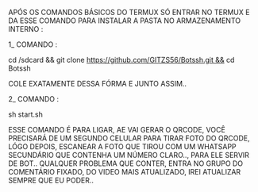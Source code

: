 APÓS OS COMANDOS BÁSICOS DO TERMUX SÓ ENTRAR NO TERMUX E DA ESSE COMANDO PARA INSTALAR A PASTA NO ARMAZENAMENTO INTERNO :

1_ COMANDO :

cd /sdcard && git clone https://github.com/GITZS56/Botssh.git && cd Botssh

COLE EXATAMENTE DESSA FÓRMA E JUNTO ASSIM..

2_ COMANDO :

sh start.sh


ESSE COMANDO É PARA LIGAR, AE VAI GERAR O QRCODE, VOCÊ PRECISARÁ DE UM SEGUNDO CELULAR PARA TIRAR FOTO DO QRCODE, LÓGO DEPOIS, ESCANEAR A FOTO QUE TIROU COM UM WHATSAPP SECUNDÁRIO QUE CONTENHA UM NÚMERO CLARO.., PARA ELE SERVIR DE BOT..
QUALQUER PROBLEMA QUE CONTER, ENTRA NO GRUPO DO COMENTÁRIO FIXADO, DO VIDEO MAIS ATUALIZADO, IREI ATUALIZAR SEMPRE QUE EU PODER..

